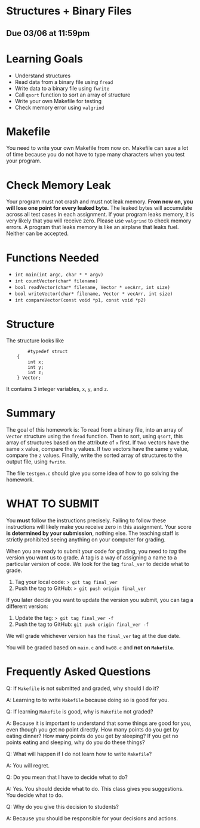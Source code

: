 # Structures + Binary Files

## Due 03/06 at 11:59pm

Learning Goals
==============

* Understand structures
* Read data from a binary file using `fread`
* Write data to a binary file using `fwrite`
* Call `qsort` function to sort an array of structure 
* Write your own Makefile for testing
* Check memory error using `valgrind`


Makefile
========

You need to write your own Makefile from now on.  Makefile can save a
lot of time because you do not have to type many characters when you
test your program.

Check Memory Leak
=================

Your program must not crash and must not leak memory.  **From now on,
you will lose one point for every leaked byte.** The leaked bytes will
accumulate across all test cases in each assignment. If your program
leaks memory, it is very likely that you will receive zero.  Please
use `valgrind` to check memory errors. A program that leaks memory is
like an airplane that leaks fuel. Neither can be accepted.


Functions Needed
================
* `int main(int argc, char * * argv)`
* `int countVector(char* filename)`
* `bool readVector(char* filename, Vector * vecArr, int size)`
* `bool writeVector(char* filename, Vector * vecArr, int size)`
* `int compareVector(const void *p1, const void *p2)`
	
Structure
=========
The structure looks like
``` 
    	#typedef struct
	{
		int x;
		int y;
		int z;
	} Vector;
```

It contains 3 integer variables, `x`, `y`, and `z`. 

Summary
========

The goal of this homework is: To read from a binary file, into an
array of `Vector` structure using the `fread` function. Then to sort,
using `qsort`, this array of structures based on the attribute of `x`
first.  If two vectors have the same `x` value, compare the `y`
values.  If two vectors have the same `y` value, compare the `z`
values.  Finally, write the sorted array of structures to the output
file, using `fwrite`.

The file `testgen.c` should give you some idea of how to go solving the homework.
	
WHAT TO SUBMIT
==============

You **must** follow the instructions precisely. Failing to follow
these instructions will likely make you receive zero in this
assignment.  Your score **is determined by your submission**, nothing
else.  The teaching staff is strictly prohibited seeing anything on
your computer for grading.

When you are ready to submit your code for grading, you need to *tag* the version you want us to grade. A tag is a way of assigning a name to a particular version of code. We look for the tag `final_ver` to decide what to grade.

1. Tag your local code: `> git tag final_ver`
2. Push the tag to GitHub: `> git push origin final_ver`

If you later decide you want to update the version you submit, you can tag a different version:

1. Update the tag: `> git tag final_ver -f`
2. Push the tag to GitHub: `git push origin final_ver -f`

We will grade whichever version has the `final_ver` tag at the due date.

You will be graded based on `main.c` and `hw08.c` and **not on `Makefile`**.



Frequently Asked Questions
==========================

Q: If `Makefile` is not submitted and graded, why should I do it?

A: Learning to to write `Makefile` because doing so is good for you.

Q: If learning `Makefile` is good, why is `Makefile` not graded?

A: Because it is important to understand that some things are good for
you, even though you get no point directly.  How many points do you
get by eating dinner? How many points do you get by sleeping? If you
get no points eating and sleeping, why do you do these things? 

Q: What will happen if I do not learn how to write `Makefile`?

A: You will regret.

Q: Do you mean that I have to decide what to do?

A: Yes. You should decide what to do.  This class gives you
suggestions. You decide what to do.

Q: Why do you give this decision to students?

A: Because you should be responsible for your decisions and actions.
